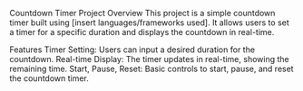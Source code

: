 Countdown Timer Project
Overview
This project is a simple countdown timer built using [insert languages/frameworks used]. It allows users to set a timer for a specific duration and displays the countdown in real-time.

Features
Timer Setting: Users can input a desired duration for the countdown.
Real-time Display: The timer updates in real-time, showing the remaining time.
Start, Pause, Reset: Basic controls to start, pause, and reset the countdown timer.

